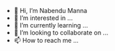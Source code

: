 - 👋 Hi, I’m Nabendu Manna
- 👀 I’m interested in ...
- 🌱 I’m currently learning ...
- 💞️ I’m looking to collaborate on ...
- 📫 How to reach me ...

<!---
ecelticnabendu/ecelticnabendu is a ✨ special ✨ repository because its `README.md` (this file) appears on your GitHub profile.
You can click the Preview link to take a look at your changes.
--->
